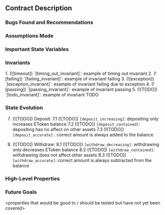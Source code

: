 ## Contract Description


### Bugs Found and Recommendations

### Assumptions Made


### Important State Variables



### Invariants

<list your invariants here>
1. (![timeout]) `[timing_out_invariant]`:
	example of timing out invariant
2. (![failing]) `[failing_invariant]`:
	example of invariant failing
3. (![exception]) `[exception_invariant]`:
	example of invariant failing due to exception
4. (![passing]) `[passing_invariant]`:
	example of invariant passing
5. (![TODO]) `[todo_invariant]`:
	example of invariant TODO

### State Evolution

<list your rules here>

7. (![TODO]) Deposit:
    7.1 (![TODO]) `[deposit_increasing]`: depositing only increases EToken balance
    7.2 (![TODO]) `[deposit_contained]`: depositing has no affect on other assets
    7.3 (![TODO]) `[deposit_accurate]` : correct amount is always added to the balance

8. (![TODO]) Withdraw:
    8.1 (![TODO]) `[withdraw_decreasing]`: withdrawing only decreases EToken balance
    8.2 (![TODO]) `[withdraw_contained]`: withdrawing does not affect other assets
    8.3 (![TODO]) `[withdraw_accurate]`: correct amount is always subtracted from the balance 
    


### High-Level Properties


### Future Goals
<properties that would be good to / should be tested but have not yet been covered>
